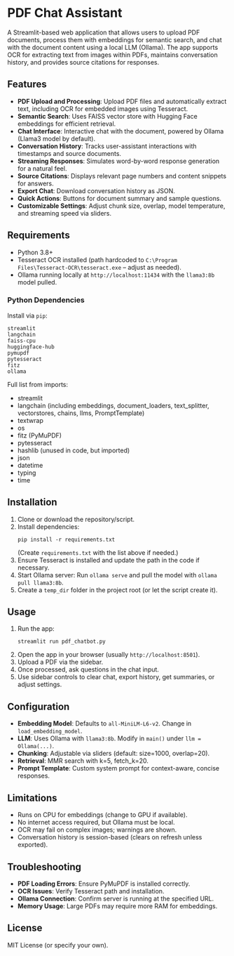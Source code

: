 # PDF Chat Assistant

A Streamlit-based web application that allows users to upload PDF documents, process them with embeddings for semantic search, and chat with the document content using a local LLM (Ollama). The app supports OCR for extracting text from images within PDFs, maintains conversation history, and provides source citations for responses.

## Features

- **PDF Upload and Processing**: Upload PDF files and automatically extract text, including OCR for embedded images using Tesseract.
- **Semantic Search**: Uses FAISS vector store with Hugging Face embeddings for efficient retrieval.
- **Chat Interface**: Interactive chat with the document, powered by Ollama (Llama3 model by default).
- **Conversation History**: Tracks user-assistant interactions with timestamps and source documents.
- **Streaming Responses**: Simulates word-by-word response generation for a natural feel.
- **Source Citations**: Displays relevant page numbers and content snippets for answers.
- **Export Chat**: Download conversation history as JSON.
- **Quick Actions**: Buttons for document summary and sample questions.
- **Customizable Settings**: Adjust chunk size, overlap, model temperature, and streaming speed via sliders.

## Requirements

- Python 3.8+
- Tesseract OCR installed (path hardcoded to `C:\Program Files\Tesseract-OCR\tesseract.exe` – adjust as needed).
- Ollama running locally at `http://localhost:11434` with the `llama3:8b` model pulled.

### Python Dependencies

Install via `pip`:
```
streamlit
langchain
faiss-cpu
huggingface-hub
pymupdf
pytesseract
fitz
ollama
```

Full list from imports:
- streamlit
- langchain (including embeddings, document_loaders, text_splitter, vectorstores, chains, llms, PromptTemplate)
- textwrap
- os
- fitz (PyMuPDF)
- pytesseract
- hashlib (unused in code, but imported)
- json
- datetime
- typing
- time

## Installation

1. Clone or download the repository/script.
2. Install dependencies:
   ```
   pip install -r requirements.txt
   ```
   (Create `requirements.txt` with the list above if needed.)
3. Ensure Tesseract is installed and update the path in the code if necessary.
4. Start Ollama server: Run `ollama serve` and pull the model with `ollama pull llama3:8b`.
5. Create a `temp_dir` folder in the project root (or let the script create it).

## Usage

1. Run the app:
   ```
   streamlit run pdf_chatbot.py
   ```
2. Open the app in your browser (usually `http://localhost:8501`).
3. Upload a PDF via the sidebar.
4. Once processed, ask questions in the chat input.
5. Use sidebar controls to clear chat, export history, get summaries, or adjust settings.

## Configuration

- **Embedding Model**: Defaults to `all-MiniLM-L6-v2`. Change in `load_embedding_model`.
- **LLM**: Uses Ollama with `llama3:8b`. Modify in `main()` under `llm = Ollama(...)`.
- **Chunking**: Adjustable via sliders (default: size=1000, overlap=20).
- **Retrieval**: MMR search with k=5, fetch_k=20.
- **Prompt Template**: Custom system prompt for context-aware, concise responses.

## Limitations

- Runs on CPU for embeddings (change to GPU if available).
- No internet access required, but Ollama must be local.
- OCR may fail on complex images; warnings are shown.
- Conversation history is session-based (clears on refresh unless exported).

## Troubleshooting

- **PDF Loading Errors**: Ensure PyMuPDF is installed correctly.
- **OCR Issues**: Verify Tesseract path and installation.
- **Ollama Connection**: Confirm server is running at the specified URL.
- **Memory Usage**: Large PDFs may require more RAM for embeddings.

## License

MIT License (or specify your own).
